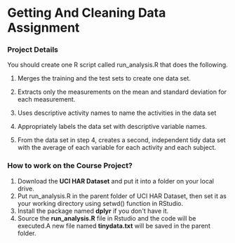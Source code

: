 # Getting And Cleaning Data Assignment


### Project Details
You should create one R script called run_analysis.R that does the following. 

1. Merges the training and the test sets to create one data set.

2. Extracts only the measurements on the mean and standard deviation for each measurement. 

3. Uses descriptive activity names to name the activities in the data set

4. Appropriately labels the data set with descriptive variable names. 

5. From the data set in step 4, creates a second, independent tidy data set with the average of each variable for each activity and each subject.

### How to work on the Course Project?
1. Download the **UCI HAR Dataset** and put it into a folder on your local drive.
2. Put run_analysis.R in the parent folder of UCI HAR Dataset, then set it as your working directory using setwd() function in RStudio.
3. Install the package named **dplyr** if you don't have it.
4. Source the **run_analysis.R** file in Rstudio and the code will be executed.A new file named **tinydata.txt** will be saved in the parent folder.

